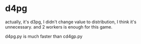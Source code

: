 # d4pg
actually, it's d3pg, I didn't change value to distribution, I think it's unnecessary.
and 2 workers is enough for this game.

d4pg.py is much faster than cd4gp.py

